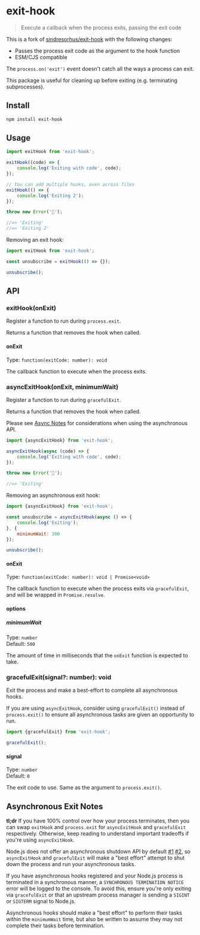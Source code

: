# exit-hook

> Execute a callback when the process exits, passing the exit code

This is a fork of [sindresorhus/exit-hook](https://github.com/sindresorhus/exit-hook) with the following changes:

- Passes the process exit code as the argument to the hook function
- ESM/CJS compatible

The `process.on('exit')` event doesn't catch all the ways a process can exit.

This package is useful for cleaning up before exiting (e.g. terminating subprocesses).

## Install

```sh
npm install exit-hook
```

## Usage

```js
import exitHook from 'exit-hook';

exitHook((code) => {
	console.log('Exiting with code', code);
});

// You can add multiple hooks, even across files
exitHook(() => {
	console.log('Exiting 2');
});

throw new Error('🦄');

//=> 'Exiting'
//=> 'Exiting 2'
```

Removing an exit hook:

```js
import exitHook from 'exit-hook';

const unsubscribe = exitHook(() => {});

unsubscribe();
```

## API

### exitHook(onExit)

Register a function to run during `process.exit`.

Returns a function that removes the hook when called.

#### onExit

Type: `function(exitCode: number): void`

The callback function to execute when the process exits.

### asyncExitHook(onExit, minimumWait)

Register a function to run during `gracefulExit`.

Returns a function that removes the hook when called.

Please see [Async Notes](#asynchronous-exit-notes) for considerations when using the asynchronous API.

```js
import {asyncExitHook} from 'exit-hook';

asyncExitHook(async (code) => {
	console.log('Exiting with code', code);
});

throw new Error('🦄');

//=> 'Exiting'
```

Removing an asynchronous exit hook:

```js
import {asyncExitHook} from 'exit-hook';

const unsubscribe = asyncExitHook(async () => {
	console.log('Exiting');
}, {
	minimumWait: 300
});

unsubscribe();
```

#### onExit

Type: `function(exitCode: number): void | Promise<void>`

The callback function to execute when the process exits via `gracefulExit`, and will be wrapped in `Promise.resolve`.

#### options

##### minimumWait

Type: `number`\
Default: `500`

The amount of time in milliseconds that the `onExit` function is expected to take.

### gracefulExit(signal?: number): void

Exit the process and make a best-effort to complete all asynchronous hooks.

If you are using `asyncExitHook`, consider using `gracefulExit()` instead of `process.exit()` to ensure all asynchronous tasks are given an opportunity to run.

```js
import {gracefulExit} from 'exit-hook';

gracefulExit();
```

#### signal

Type: `number`\
Default: `0`

The exit code to use. Same as the argument to `process.exit()`.

## Asynchronous Exit Notes

**tl;dr** If you have 100% control over how your process terminates, then you can swap `exitHook` and `process.exit` for `asyncExitHook` and `gracefulExit` respectively. Otherwise, keep reading to understand important tradeoffs if you're using `asyncExitHook`.

Node.js does not offer an asynchronous shutdown API by default [#1](https://github.com/nodejs/node/discussions/29480#discussioncomment-99213) [#2](https://github.com/nodejs/node/discussions/29480#discussioncomment-99217), so `asyncExitHook` and `gracefulExit` will make a "best effort" attempt to shut down the process and run your asynchronous tasks.

If you have asynchronous hooks registered and your Node.js process is terminated in a synchronous manner, a `SYNCHRONOUS TERMINATION NOTICE` error will be logged to the console. To avoid this, ensure you're only exiting via `gracefulExit` or that an upstream process manager is sending a `SIGINT` or `SIGTERM` signal to Node.js.

Asynchronous hooks should make a "best effort" to perform their tasks within the `minimumWait` time, but also be written to assume they may not complete their tasks before termination.
